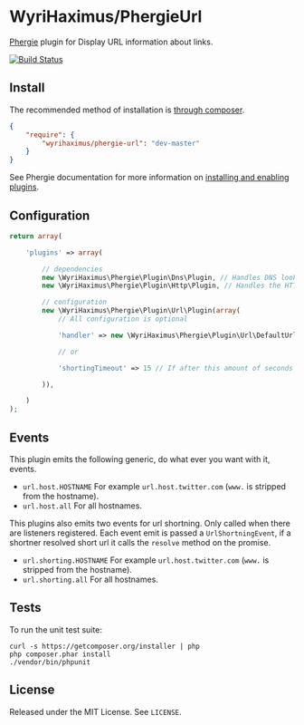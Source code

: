 # WyriHaximus/PhergieUrl

[Phergie](http://github.com/phergie/phergie-irc-bot-react/) plugin for Display URL information about links.

[![Build Status](https://secure.travis-ci.org/WyriHaximus/PhergieUrl.png?branch=master)](http://travis-ci.org/WyriHaximus/PhergieUrl)

## Install

The recommended method of installation is [through composer](http://getcomposer.org).

```JSON
{
    "require": {
        "wyrihaximus/phergie-url": "dev-master"
    }
}
```

See Phergie documentation for more information on
[installing and enabling plugins](https://github.com/phergie/phergie-irc-bot-react/wiki/Usage#plugins).

## Configuration

```php
return array(

    'plugins' => array(

        // dependencies
        new \WyriHaximus\Phergie\Plugin\Dns\Plugin, // Handles DNS lookups for the HTTP plugin
        new \WyriHaximus\Phergie\Plugin\Http\Plugin, // Handles the HTTP requests for this plugin

        // configuration
        new \WyriHaximus\Phergie\Plugin\Url\Plugin(array(
            // All configuration is optional

            'handler' => new \WyriHaximus\Phergie\Plugin\Url\DefaultUrlHandler(), // URL handler that creates a formatted message based on the URL

            // or

            'shortingTimeout' => 15 // If after this amount of seconds no url shortner has come up with a short URL the normal URL will be used. (Not in effect when there are no shortners listening.)

        )),

    )
);
```

## Events

This plugin emits the following generic, do what ever you want with it, events.

* `url.host.HOSTNAME` For example `url.host.twitter.com` (`www.` is stripped from the hostname).
* `url.host.all` For all hostnames.

This plugins also emits two events for url shortning. Only called when there are listeners registered. Each event emit is passed a `UrlShortningEvent`, if a shortner resolved short url it calls the `resolve` method on the promise.

* `url.shorting.HOSTNAME` For example `url.host.twitter.com` (`www.` is stripped from the hostname).
* `url.shorting.all` For all hostnames.

## Tests

To run the unit test suite:

```
curl -s https://getcomposer.org/installer | php
php composer.phar install
./vendor/bin/phpunit
```

## License

Released under the MIT License. See `LICENSE`.
